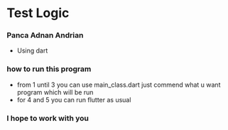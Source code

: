 # Test Logic
### Panca Adnan Andrian
 - Using dart

 ### how to run this program
 - from 1 until 3 you can use main_class.dart just commend what u want program which will be run
 - for 4 and 5 you can run flutter as usual 

 ### I hope to work with you